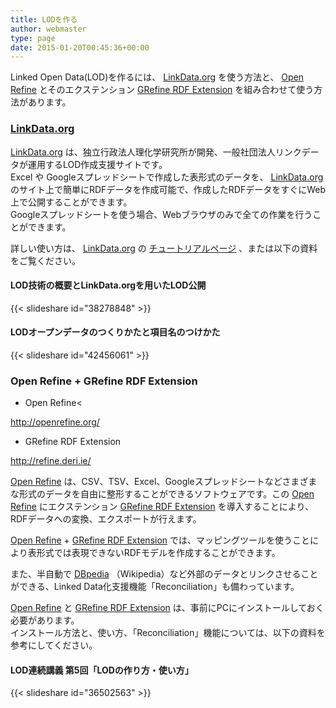 ```yaml
---
title: LODを作る
author: webmaster
type: page
date: 2015-01-20T00:45:36+00:00
---
```


Linked Open Data(LOD)を作るには、
[LinkData.org][1]
を使う方法と、
[Open Refine][2]
とそのエクステンション
[GRefine RDF Extension][3]
を組み合わせて使う方法があります。

### [LinkData.org][1]

[LinkData.org][1]
は、独立行政法人理化学研究所が開発、一般社団法人リンクデータが運用するLOD作成支援サイトです。  
Excel や Googleスプレッドシートで作成した表形式のデータを、
[LinkData.org][1]
のサイト上で簡単にRDFデータを作成可能で、作成したRDFデータをすぐにWeb上で公開することができます。  
Googleスプレッドシートを使う場合、Webブラウザのみで全ての作業を行うことができます。

詳しい使い方は、
[LinkData.org][1]
の
[チュートリアルページ][4]
、または以下の資料をご覧ください。

#### LOD技術の概要とLinkData.orgを用いたLOD公開

{{< slideshare id="38278848" >}}

#### LODオープンデータのつくりかたと項目名のつけかた

{{< slideshare id="42456061" >}}

### Open Refine + GRefine RDF Extension

- Open Refine<

<http://openrefine.org/>

- GRefine RDF Extension

<http://refine.deri.ie/>

[Open Refine](http://openrefine.org/)
は、CSV、TSV、Excel、Googleスプレッドシートなどさまざまな形式のデータを自由に整形することができるソフトウェアです。この
[Open Refine](http://openrefine.org/)
にエクステンション
[GRefine RDF Extension](http://refine.deri.ie/)
を導入することにより、RDFデータへの変換、エクスポートが行えます。


[Open Refine](http://openrefine.org/)
+
[GRefine RDF Extension](http://refine.deri.ie/)
では、マッピングツールを使うことにより表形式では表現できないRDFモデルを作成することができます。


また、半自動で
[DBpedia](http://ja.dbpedia.org/)
（Wikipedia）など外部のデータとリンクさせることができる、Linked Data化支援機能「Reconciliation」も備わっています。


[Open Refine](http://openrefine.org/)
と
[GRefine RDF Extension](http://refine.deri.ie/)
は、事前にPCにインストールしておく必要があります。<br />
インストール方法と、使い方、「Reconciliation」機能については、以下の資料を参考にしてください。

#### LOD連続講義 第5回「LODの作り方・使い方」

{{< slideshare id="36502563" >}}

 [1]: http://linkdata.org/home
 [2]: http://openrefine.org/
 [3]: http://refine.deri.ie/
 [4]: http://linkdata.org/tutorial
